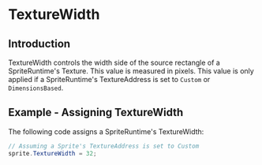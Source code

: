# TextureWidth

## Introduction

TextureWidth controls the width side of the source rectangle of a SpriteRuntime's Texture. This value is measured in pixels. This value is only applied if a SpriteRuntime's TextureAddress is set to `Custom` or `DimensionsBased`.

## Example - Assigning TextureWidth

The following code assigns a SpriteRuntime's TextureWidth:

```csharp
// Assuming a Sprite's TextureAddress is set to Custom
sprite.TextureWidth = 32;
```
